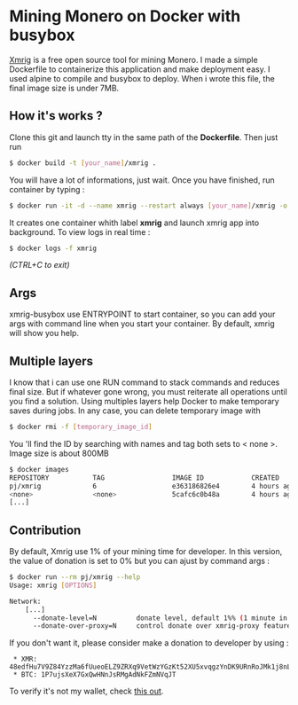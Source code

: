 # Mining Monero on Docker with busybox

[Xmrig](https://github.com/xmrig/xmrig) is a free open source tool for mining Monero.
I made a simple Dockerfile to containerize this application and make deployment easy. I used alpine to compile and busybox to deploy.
When i wrote this file, the final image size is under 7MB.

## How it's works ?
Clone this git and launch tty in the same path of the **Dockerfile**. Then just run
```bash
$ docker build -t [your_name]/xmrig .
```

You will have a lot of informations, just wait.
Once you have finished, run container by typing :
```bash
$ docker run -it -d --name xmrig --restart always [your_name]/xmrig -o [url_of_your_pool] -u [your_wallet_id]
```

It creates one container whith label **xmrig** and launch xmrig app into background.
To view logs in real time :
```bash
$ docker logs -f xmrig
```
*(CTRL+C to exit)*

## Args
xmrig-busybox use ENTRYPOINT to start container, so you can add your args with command line when you start your container. By default, xmrig will show you help.

## Multiple layers
I know that i can use one RUN command to stack commands and reduces final size. But if whatever gone wrong, you must reiterate all operations until you find a solution.
Using multiples layers help Docker to make temporary saves during jobs.
In any case, you can delete temporary image with
```bash
$ docker rmi -f [temporary_image_id]
```
You 'll find the ID by searching with names and tag both sets to < none >. Image size is about 800MB
```bash
$ docker images
REPOSITORY           TAG                 IMAGE ID            CREATED             SIZE
pj/xmrig             6                   e363186826e4        4 hours ago         6.86MB
<none>               <none>              5cafc6c0b48a        4 hours ago         782MB  <-- this is it !!
[...]
```

## Contribution
By default, Xmrig use 1% of your mining time for developer. In this version, the value of donation is set to 0% but you can ajust by command args :

```bash
$ docker run --rm pj/xmrig --help
Usage: xmrig [OPTIONS]

Network:
    [...]
      --donate-level=N          donate level, default 1%% (1 minute in 100 minutes)
      --donate-over-proxy=N     control donate over xmrig-proxy feature
```

If you don't want it, please consider make a donation to developer by using :
```
 * XMR: 48edfHu7V9Z84YzzMa6fUueoELZ9ZRXq9VetWzYGzKt52XU5xvqgzYnDK9URnRoJMk1j8nLwEVsaSWJ4fhdUyZijBGUicoD
 * BTC: 1P7ujsXeX7GxQwHNnJsRMgAdNkFZmNVqJT
```

To verify it's not my wallet, check [this out](https://github.com/xmrig/xmrig/blob/master/src/donate.h).